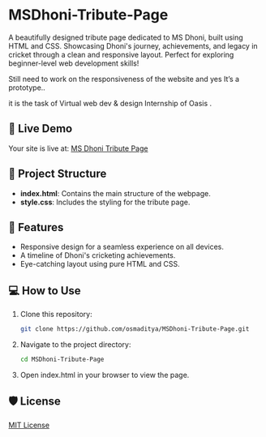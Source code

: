 # MSDhoni-Tribute-Page
A beautifully designed tribute page dedicated to MS Dhoni, built using HTML and CSS. Showcasing Dhoni's journey, achievements, and legacy in cricket through a clean and responsive layout. Perfect for exploring beginner-level web development skills!

Still need to work on the responsiveness of the website and yes It’s a prototype..

it is the task of Virtual web dev & design Internship of Oasis .

## 🚀 Live Demo

Your site is live at: [MS Dhoni Tribute Page](https://msdhoni-tributepage.netlify.app/)

## 📂 Project Structure

- **index.html**: Contains the main structure of the webpage.
- **style.css**: Includes the styling for the tribute page.

## 🌟 Features

- Responsive design for a seamless experience on all devices.
- A timeline of Dhoni's cricketing achievements.
- Eye-catching layout using pure HTML and CSS.

## 💻 How to Use

1. Clone this repository:
   ```bash
   git clone https://github.com/osmaditya/MSDhoni-Tribute-Page.git

2. Navigate to the project directory:
    ```bash
    cd MSDhoni-Tribute-Page
3. Open index.html in your browser to view the page.

## 🛡️ License

   [MIT License](LICENSE)
